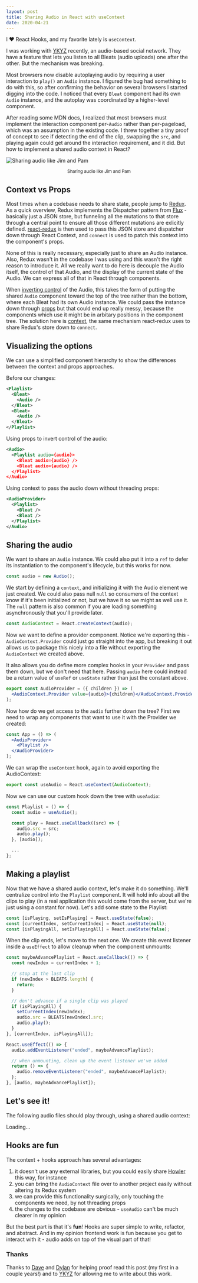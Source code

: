 ```yaml
---
layout: post
title: Sharing Audio in React with useContext
date: 2020-04-21
---
```


I ❤️ React Hooks, and my favorite lately is `useContext`.

I was working with [YKYZ](https://ykyz.com) recently, an audio-based social network. They have a feature that lets you listen to all Bleats (audio uploads) one after the other. But the mechanism was breaking.

Most browsers now disable autoplaying audio by requiring a user interaction to `play()` an `Audio` instance. I figured the bug had something to do with this, so after confirming the behavior on several browsers I started digging into the code. I noticed that every `Bleat` component had its own `Audio` instance, and the autoplay was coordinated by a higher-level component.

After reading some MDN docs, I realized that most browsers must implement the interaction component per-`Audio` rather than per-pageload, which was an assumption in the existing code. I threw together a tiny proof of concept to see if detecting the end of the clip, swapping the `src`, and playing again could get around the interaction requirement, and it did. But how to implement a shared audio context in React?

![Sharing audio like Jim and Pam](/images/jim-and-pam.jpg) <center><small>Sharing audio like Jim and Pam</small></center>

## Context vs Props

Most times when a codebase needs to share state, people jump to [Redux](https://redux.js.org/). As a quick overview, Redux implements the Dispatcher pattern from [Flux](https://facebook.github.io/flux/docs/dispatcher) - basically just a JSON store, but funneling all the mutations to that store through a central point to ensure all those different mutations are exlicitly defined. [react-redux](https://react-redux.js.org/) is then used to pass this JSON store and dispatcher down through React Context, and `connect` is used to patch this context into the component's props.

None of this is really necessary, especially just to share an Audio instance. Also, Redux wasn't in the codebase I was using and this wasn't the right reason to introduce it. All we really want to do here is decouple the Audio itself, the control of that Audio, and the display of the current state of the Audio. We can express all of that in React through components.

When [inverting control](https://en.wikipedia.org/wiki/Inversion_of_control) of the Audio, this takes the form of putting the shared `Audio` component toward the top of the tree rather than the bottom, where each Bleat had its own Audio instance. We could pass the instance down through [props](https://reactjs.org/docs/components-and-props.html) but that could end up really messy, because the components which use it might be in arbitary positions in the component tree. The solution here is [context](https://reactjs.org/docs/context.html), the same mechanism react-redux uses to share Redux's store down to `connect`.

## Visualizing the options

We can use a simplified component hierarchy to show the differences between the context and props approaches.

Before our changes:

```xml
<Playlist>
  <Bleat>
    <Audio />
  </Bleat>
  <Bleat>
    <Audio />
  </Bleat>
</Playlist>
```

Using props to invert control of the audio:

```xml
<Audio>
  <Playlist audio={audio}>
    <Bleat audio={audio} />
    <Bleat audio={audio} />
  </Playlist>
</Audio>
```

Using context to pass the audio down without threading props:

```xml
<AudioProvider>
  <Playlist>
    <Bleat />
    <Bleat />
  </Playlist>
</Audio>
```

## Sharing the audio

We want to share an `Audio` instance. We could also put it into a `ref` to defer its instantiation to the component's lifecycle, but this works for now.

```jsx
const audio = new Audio();
```

We start by defining a `context`, and initializing it with the Audio element we just created. We could also pass null `null` so consumers of the context know if it's been initialized or not, but we have it so we might as well use it. The `null` pattern is also common if you are loading something asynchronously that you'll provide later.

```jsx
const AudioContext = React.createContext(audio);
```

Now we want to define a provider component. Notice we're exporting this - `AudioContext.Provider` could just go straight into the app, but breaking it out allows us to package this nicely into a file without exporting the `AudioContext` we created above.

It also allows you do define more complex hooks in your `Provider` and pass them down, but we don't need that here. Passing `audio` here could instead be a return value of `useRef` or `useState` rather than just the constant above.

```jsx
export const AudioProvider = ({ children }) => (
  <AudioContext.Provider value={audio}>{children}</AudioContext.Provider>
);
```

Now how do we get access to the `audio` further down the tree? First we need to wrap any components that want to use it with the Provider we created:

```jsx
const App = () => (
  <AudioProvider>
    <Playlist />
  </AudioProvider>
);
```

We can wrap the `useContext` hook, again to avoid exporting the AudioContext:

```jsx
export const useAudio = React.useContext(AudioContext);
```

Now we can use our custom hook down the tree with `useAudio`:

```jsx
const Playlist = () => {
  const audio = useAudio();

  const play = React.useCallback((src) => {
    audio.src = src;
    audio.play();
  }, [audio]);

  ...
};
```

## Making a playlist

Now that we have a shared audio context, let's make it do something. We'll centralize control into the `Playlist` component. It will hold info about all the clips to play (in a real application this would come from the server, but we're just using a constant for now). Let's add some state to the Playlist:

```jsx
const [isPlaying, setIsPlaying] = React.useState(false);
const [currentIndex, setCurrentIndex] = React.useState(null);
const [isPlayingAll, setIsPlayingAll] = React.useState(false);
```

When the clip ends, let's move to the next one. We create this event listener inside a `useEffect` to allow cleanup when the component unmounts:

```jsx
const maybeAdvancePlaylist = React.useCallback(() => {
  const newIndex = currentIndex + 1;

  // stop at the last clip
  if (newIndex > BLEATS.length) {
    return;
  }

  // don't advance if a single clip was played
  if (isPlayingAll) {
    setCurrentIndex(newIndex);
    audio.src = BLEATS[newIndex].src;
    audio.play();
  }
}, [currentIndex, isPlayingAll]);

React.useEffect(() => {
  audio.addEventListener("ended", maybeAdvancePlaylist);

  // when unmounting, clean up the event listener we've added
  return () => {
    audio.removeEventListener("ended", maybeAdvancePlaylist);
  };
}, [audio, maybeAdvancePlaylist]);
```

## Let's see it!

The following audio files should play through, using a shared audio context:

<div id="app">Loading...</div>
<script src="/dist/2020-04-21-react-audio.js"></script>

## Hooks are fun

The context + hooks approach has several advantages:

1. it doesn't use any external libraries, but you could easily share [Howler](https://howlerjs.com/) this way, for instance
2. you can bring the `AudioContext` file over to another project easily without altering its Redux system
3. we can provide this functionality surgically, only touching the components we need, by not threading props
4. the changes to the codebase are obvious - `useAudio` can't be much clearer in my opinion

But the best part is that it's **fun**! Hooks are super simple to write, refactor, and abstract. And in my opinion frontend work is fun because you get to interact with it - audio adds on top of the visual part of that!

### Thanks

Thanks to [Dave](https://davekiss.com/) and [Dylan](https://dylanjpierce.com/) for helping proof read this post (my first in a couple years!) and to [YKYZ](https://ykyz.com) for allowing me to write about this work.
